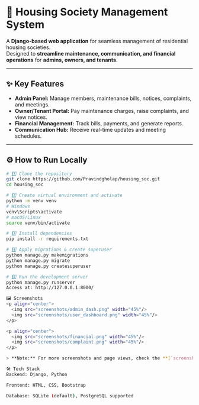 # 🏡 Housing Society Management System

A **Django-based web application** for seamless management of residential housing societies.  
Designed to **streamline maintenance, communication, and financial operations** for **admins, owners, and tenants**.

---

## ✨ Key Features
- **Admin Panel:** Manage members, maintenance bills, notices, complaints, and meetings.
- **Owner/Tenant Portal:** Pay maintenance charges, raise complaints, and view notices.
- **Financial Management:** Track bills, payments, and generate reports.
- **Communication Hub:** Receive real-time updates and meeting schedules.

---

## ⚙️ How to Run Locally
```bash
# 1️⃣ Clone the repository
git clone https://github.com/Pravindgholap/housing_soc.git
cd housing_soc

# 2️⃣ Create virtual environment and activate
python -m venv venv
# Windows
venv\Scripts\activate
# macOS/Linux
source venv/bin/activate

# 3️⃣ Install dependencies
pip install -r requirements.txt

# 4️⃣ Apply migrations & create superuser
python manage.py makemigrations
python manage.py migrate
python manage.py createsuperuser

# 5️⃣ Run the development server
python manage.py runserver
Access at: http://127.0.0.1:8000/

🖼 Screenshots
<p align="center">
  <img src="screenshots/admin_dash.png" width="45%"/>
  <img src="screenshots/user_dashboard.png" width="45%"/>
</p>

<p align="center">
  <img src="screenshots/financial.png" width="45%"/>
  <img src="screenshots/complaint.png" width="45%"/>
</p>

> **Note:** For more screenshots and page views, check the **[`screenshots/`](screenshots)** folder.

🛠 Tech Stack
Backend: Django, Python

Frontend: HTML, CSS, Bootstrap

Database: SQLite (default), PostgreSQL supported
